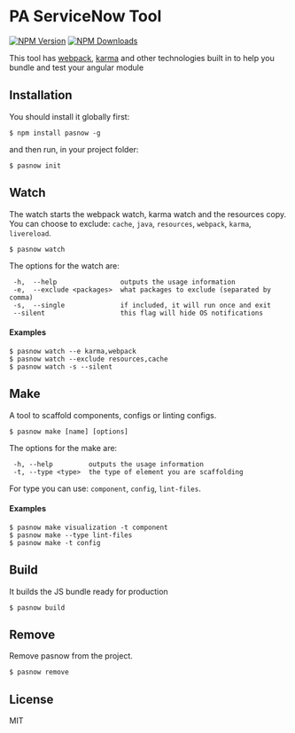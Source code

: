 # PA ServiceNow Tool

[![NPM Version](http://img.shields.io/npm/v/pasnow.svg?style=flat)](https://www.npmjs.org/package/pasnow)
[![NPM Downloads](https://img.shields.io/npm/dm/pasnow.svg?style=flat)](https://www.npmjs.org/package/pasnow)

This tool has [webpack](https://github.com/webpack/webpack), [karma](https://github.com/karma-runner/karma) and other technologies built in to help you bundle and test your angular module

## Installation

You should install it globally first:

```
$ npm install pasnow -g
```

and then run, in your project folder:

```
$ pasnow init
```

## Watch

The watch starts the webpack watch, karma watch and the resources copy. You can choose to exclude: `cache`, `java`, `resources`, `webpack`, `karma`, `livereload`.

```
$ pasnow watch
```

The options for the watch are:

```
 -h,  --help                outputs the usage information
 -e,  --exclude <packages>  what packages to exclude (separated by comma)
 -s,  --single              if included, it will run once and exit
 --silent                   this flag will hide OS notifications
```

#### Examples

```
$ pasnow watch --e karma,webpack
$ pasnow watch --exclude resources,cache
$ pasnow watch -s --silent
```

## Make

A tool to scaffold components, configs or linting configs.

```
$ pasnow make [name] [options]
```

The options for the make are:

```
 -h, --help      	outputs the usage information
 -t, --type <type>	the type of element you are scaffolding
```

For type you can use: `component`, `config`, `lint-files`.

#### Examples

```
$ pasnow make visualization -t component
$ pasnow make --type lint-files
$ pasnow make -t config
```

## Build

It builds the JS bundle ready for production

```
$ pasnow build
```

## Remove

Remove pasnow from the project.

```
$ pasnow remove
```

## License

MIT

